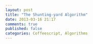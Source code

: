 ```yaml
---
layout: post
title: "The Shunting-yard Algorithm"
date: 2013-03-16 21:17
comments: true
published: false
categories: Coffeescript, Algorithms
---
```

